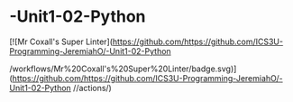 # -Unit1-02-Python
[![Mr Coxall's Super Linter](https://github.com/https://github.com/ICS3U-Programming-JeremiahO/-Unit1-02-Python 

/workflows/Mr%20Coxall's%20Super%20Linter/badge.svg)](https://github.com/https://github.com/ICS3U-Programming-JeremiahO/-Unit1-02-Python /<REPOSITORY>/actions/)
